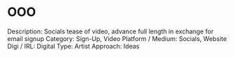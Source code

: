 # OOO

Description: Socials tease of video, advance full length in exchange for email signup
Category: Sign-Up, Video
Platform / Medium: Socials, Website
Digi / IRL: Digital
Type: Artist
Approach: Ideas